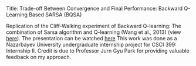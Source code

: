 Title: Trade-off Between Convergence and Final Performance: Backward Q-Learning Based SARSA (BQSA)

Replication of the Cliff-Walking experiment of Backward Q-learning: The combination of Sarsa algorithm and Q-learning (Wang et al., 2013) (view [here](https://www.researchgate.net/publication/262400193_Backward_Q-learning_The_combination_of_Sarsa_algorithm_and_Q-learning)).
The presentation can be watched [here](https://docs.google.com/presentation/d/1jXr_DJxWvKu1PFBkzmXSwHI5eJ76CcNxX61ESFbcUGE/edit?usp=sharing)
This work was done as a Nazarbayev University undergraduate internship project for CSCI 399: Internship II. Credit is due to Professor Jurn Gyu Park for providing valuable feedback on my approach. 
